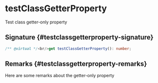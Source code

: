 # testClassGetterProperty

Test class getter-only property

## Signature {#testclassgetterproperty-signature}

```typescript
/** @virtual */<br/>get testClassGetterProperty(): number;
```

## Remarks {#testclassgetterproperty-remarks}

Here are some remarks about the getter-only property

